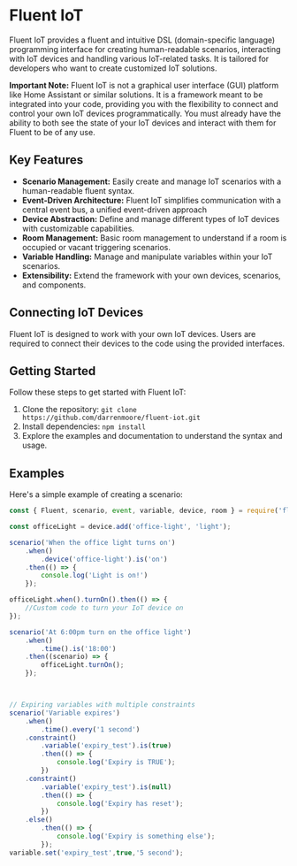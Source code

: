 # Fluent IoT

Fluent IoT provides a fluent and intuitive DSL (domain-specific language) programming interface for creating human-readable scenarios, interacting with IoT devices and handling various IoT-related tasks. It is tailored for developers who want to create customized IoT solutions.



**Important Note:** Fluent IoT is not a graphical user interface (GUI) platform like Home Assistant or similar solutions. It is a framework meant to be integrated into your code, providing you with the flexibility to connect and control your own IoT devices programmatically. You must already have the ability to both see the state of your IoT devices and interact with them for Fluent to be of any use.


## Key Features

- **Scenario Management:** Easily create and manage IoT scenarios with a human-readable fluent syntax.
- **Event-Driven Architecture:** Fluent IoT simplifies communication with a central event bus, a unified event-driven approach
- **Device Abstraction:** Define and manage different types of IoT devices with customizable capabilities.
- **Room Management:** Basic room management to understand if a room is occupied or vacant triggering scenarios.
- **Variable Handling:** Manage and manipulate variables within your IoT scenarios.
- **Extensibility:** Extend the framework with your own devices, scenarios, and components.


## Connecting IoT Devices

Fluent IoT is designed to work with your own IoT devices. Users are required to connect their devices to the code using the provided interfaces.



## Getting Started

Follow these steps to get started with Fluent IoT:

1. Clone the repository: `git clone https://github.com/darrenmoore/fluent-iot.git`
2. Install dependencies: `npm install`
3. Explore the examples and documentation to understand the syntax and usage.



## Examples

Here's a simple example of creating a scenario:

```javascript
const { Fluent, scenario, event, variable, device, room } = require('fluent-iot');

const officeLight = device.add('office-light', 'light');

scenario('When the office light turns on')
    .when()
        .device('office-light').is('on')
    .then(() => {
        console.log('Light is on!')
    });

officeLight.when().turnOn().then(() => {
    //Custom code to turn your IoT device on
});

scenario('At 6:00pm turn on the office light')
    .when()
        .time().is('18:00')
    .then((scenario) => {
        officeLight.turnOn();
    });



// Expiring variables with multiple constraints
scenario('Variable expires')
    .when()
        .time().every('1 second')
    .constraint()
        .variable('expiry_test').is(true)
        .then(() => {
            console.log('Expiry is TRUE');
        })
    .constraint()
        .variable('expiry_test').is(null)
        .then(() => {
            console.log('Expiry has reset');
        })
    .else()
        .then(() => {
            console.log('Expiry is something else');
        });
variable.set('expiry_test',true,'5 second');